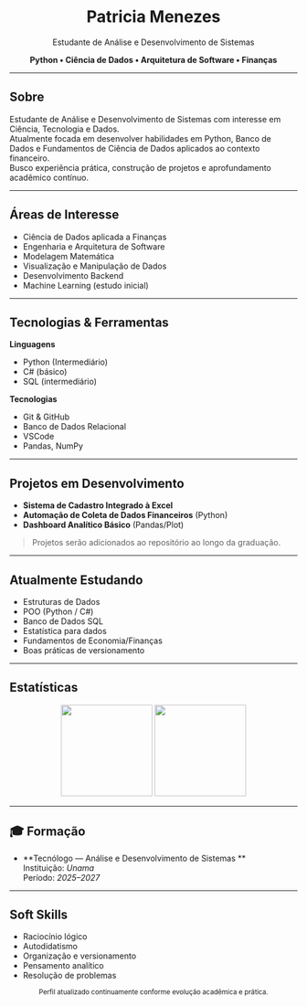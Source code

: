 <h1 align="center">Patricia Menezes</h1>
<p align="center">Estudante de Análise e Desenvolvimento de Sistemas</p>


<div align="center">
  <strong>Python • Ciência de Dados • Arquitetura de Software • Finanças</strong>
</div>

---

## Sobre

Estudante de Análise e Desenvolvimento de Sistemas com interesse em Ciência, Tecnologia e Dados.  
Atualmente focada em desenvolver habilidades em Python, Banco de Dados e Fundamentos de Ciência de Dados aplicados ao contexto financeiro.  
Busco experiência prática, construção de projetos e aprofundamento acadêmico contínuo.

---

## Áreas de Interesse

- Ciência de Dados aplicada a Finanças
- Engenharia e Arquitetura de Software
- Modelagem Matemática
- Visualização e Manipulação de Dados
- Desenvolvimento Backend
- Machine Learning (estudo inicial)

---

## Tecnologias & Ferramentas

**Linguagens**
- Python (Intermediário)
- C# (básico)
- SQL (intermediário)

**Tecnologias**
- Git & GitHub
- Banco de Dados Relacional
- VSCode
- Pandas, NumPy

---

## Projetos em Desenvolvimento

- **Sistema de Cadastro Integrado à Excel**
- **Automação de Coleta de Dados Financeiros** (Python)
- **Dashboard Analítico Básico** (Pandas/Plot)


> Projetos serão adicionados ao repositório ao longo da graduação.

---

## Atualmente Estudando

- Estruturas de Dados
- POO (Python / C#)
- Banco de Dados SQL
- Estatística para dados
- Fundamentos de Economia/Finanças
- Boas práticas de versionamento

---

## Estatísticas

<div align="center">
  <img height="160" src="https://github-readme-stats.vercel.app/api?username=by-pattyy&show_icons=true&theme=transparent"/>
  <img height="160" src="https://github-readme-stats.vercel.app/api/top-langs/?username=by-pattyy&layout=compact&theme=transparent"/>
</div>

---

## 🎓 Formação

- **Tecnólogo — Análise e Desenvolvimento de Sistemas **  
Instituição: *Unama*  
Período: *2025–2027*

---

## Soft Skills

- Raciocínio lógico
- Autodidatismo
- Organização e versionamento
- Pensamento analítico
- Resolução de problemas

<div align="center">
  <sub>Perfil atualizado continuamente conforme evolução acadêmica e prática.</sub>
</div>
